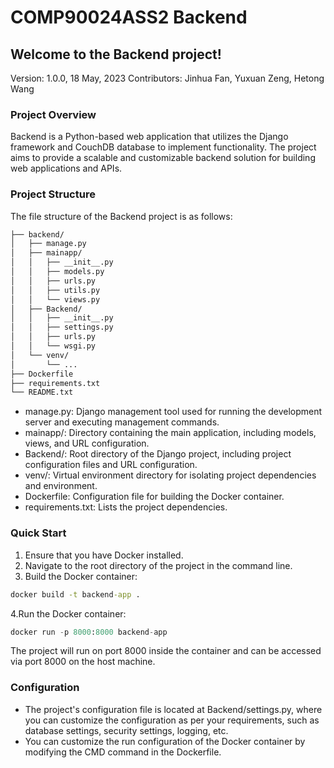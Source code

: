 # COMP90024ASS2 Backend
## Welcome to the Backend project!

Version: 1.0.0, 18 May, 2023
Contributors: Jinhua Fan, Yuxuan Zeng, Hetong Wang

### Project Overview
Backend is a Python-based web application that utilizes the Django framework and CouchDB database to implement functionality. The project aims to provide a scalable and customizable backend solution for building web applications and APIs.

### Project Structure
The file structure of the Backend project is as follows:

```markdown
├── backend/
│   ├── manage.py
│   ├── mainapp/
│   │   ├── __init__.py
│   │   ├── models.py
│   │   ├── urls.py
│   │   ├── utils.py
│   │   └── views.py
│   ├── Backend/
│   │   ├── __init__.py
│   │   ├── settings.py
│   │   ├── urls.py
│   │   └── wsgi.py
│   └── venv/
│       └── ...
├── Dockerfile
├── requirements.txt
└── README.txt
```

* manage.py: Django management tool used for running the development server and executing management commands.
* mainapp/: Directory containing the main application, including models, views, and URL configuration.
* Backend/: Root directory of the Django project, including project configuration files and URL configuration.
* venv/: Virtual environment directory for isolating project dependencies and environment.
* Dockerfile: Configuration file for building the Docker container.
* requirements.txt: Lists the project dependencies.

### Quick Start
1. Ensure that you have Docker installed.
2. Navigate to the root directory of the project in the command line.
3. Build the Docker container:
```cmd
docker build -t backend-app .
```
4.Run the Docker container:
```python
docker run -p 8000:8000 backend-app
```
The project will run on port 8000 inside the container and can be accessed via port 8000 on the host machine.


### Configuration
* The project's configuration file is located at Backend/settings.py, where you can customize the configuration as per your requirements, such as database settings, security settings, logging, etc.
* You can customize the run configuration of the Docker container by modifying the CMD command in the Dockerfile.


